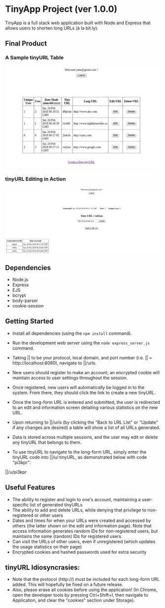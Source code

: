 # TinyApp Project (ver 1.0.0)

TinyApp is a full stack web application built with Node and Express that allows users to shorten long URLs (à la bit.ly).

## Final Product

### A Sample tinyURL Table
!["A Sample URL Table"](https://github.com/bartnic1/TinyApp/blob/master/URL%20Main%20Table.png)

### tinyURL Editing in Action
!["URL Editing"](https://github.com/bartnic1/TinyApp/blob/master/URL%20Edit%20Page.png)

## Dependencies

- Node.js
- Express
- EJS
- bcrypt
- body-parser
- cookie-session

## Getting Started

- Install all dependencies (using the `npm install` command).
- Run the development web server using the `node express_server.js` command.
- Taking || to be your protocol, local domain, and port number (i.e. || = http://localhost:8080), navigate to ||/urls.
- New users should register to make an account; an encrypted cookie will maintain access to user settings throughout the session.
- Once registered, new users will automatically be logged in to the system. From there, they should click the link to create a new tinyURL.
- Once the long-form URL is entered and submitted, the user is redirected to an edit and information screen detailing various statistics on the new URL.
- Upon returning to ||/urls (by clicking the "Back to URL List" or "Update" if any changes are desired) a table will show a list of all URLs generated.
- Data is stored across multiple sessions, and the user may edit or delete any tinyURL that belongs to them.

- To use tinyURL to navigate to the long-form URL, simply enter the tinyURL code into ||/u/:tinyURL, as demonstrated below with code "pi3kpr":

||/u/pi3kpr

## Useful Features

- The ability to register and login to one's account, maintaining a user-specific list of generated tinyURLs
- The ability to add and delete URLs, while denying that privilege to non-registered or other users
- Dates and times for when your URLs were created and accessed by others (the latter shown on the edit and information page). Note that access information generates random IDs for non-registered users, but maintains the same (random) IDs for registered users.
- Can visit the URLs of other users, even if unregistered (which updates the usage statistics on their page)
- Encrypted cookies and hashed passwords used for extra security

## tinyURL Idiosyncrasies:

- Note that the protocol (http://) must be included for each long-form URL added. This will hopefully be fixed on a future release.
- Also, please erase all cookies before using the application! (In Chrome, open the developer tools by pressing Ctrl+Shift+I, then navigate to Application, and clear the "cookies" section under Storage).
